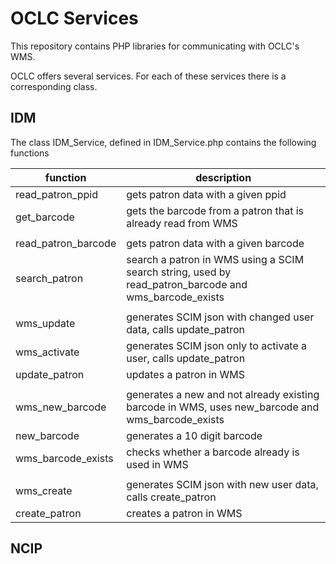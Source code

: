 # OCLC Services

This repository contains PHP libraries for communicating with OCLC's WMS.

OCLC offers several services. For each of these services there is a corresponding class.

## IDM 

The class IDM_Service, defined in IDM_Service.php contains the following functions 

| function |  description | 
|---|---| 
|read_patron_ppid | gets patron data with a given ppid | | 
|get_barcode |  gets the barcode from a patron that is already read from WMS | 
| | 
|read_patron_barcode |  gets patron data with a given barcode | 
|search_patron |  search a patron in WMS using a SCIM search string, used by read_patron_barcode and wms_barcode_exists | 
| | 
|wms_update |  generates SCIM json with changed user data, calls update_patron | 
|wms_activate |  generates SCIM json only to activate a user, calls update_patron | 
|update_patron |  updates a patron in WMS | 
| | 
|wms_new_barcode |  generates a new and not already existing barcode in WMS, uses new_barcode and wms_barcode_exists | 
|new_barcode |  generates a 10 digit barcode | 
|wms_barcode_exists |  checks whether a barcode already is used in WMS | 
| | 
|wms_create |  generates SCIM json with new user data, calls create_patron | 
|create_patron |  creates a patron in WMS | 

## NCIP


